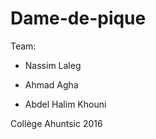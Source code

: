 # Dame-de-pique
Team:

- Nassim Laleg

- Ahmad Agha 

- Abdel Halim Khouni
  
Collège Ahuntsic 2016
